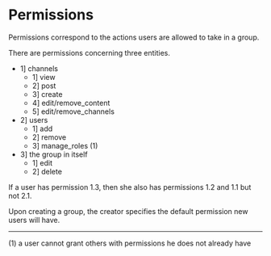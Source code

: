 # Permissions

Permissions correspond to the actions users are allowed to take in a group. 

There are permissions concerning three entities.

- 1] channels
  - 1] view
  - 2] post
  - 3] create
  - 4] edit/remove_content
  - 5] edit/remove_channels
- 2] users
  - 1] add
  - 2] remove
  - 3] manage_roles (1)
- 3] the group in itself
  - 1] edit
  - 2] delete
 
If a user has permission 1.3, then she also has permissions 1.2 and 1.1 but not 2.1.
 
Upon creating a group, the creator specifies the default permission new users will have.
 ___
 
(1) a user cannot grant others with permissions he does not already have
 
